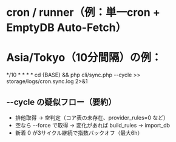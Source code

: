 # cron / runner（例：単一cron + EmptyDB Auto-Fetch）

# Asia/Tokyo（10分間隔）の例：
*/10 * * * * cd {BASE} && php cli/sync.php --cycle >> storage/logs/cron.sync.log 2>&1

## --cycle の疑似フロー（要約）
- 排他取得 → 空判定（コア表の未存在、provider_rules=0 など）
- 空なら --force で取得 → 変化があれば build_rules → import_db
- 新着 0 が3サイクル継続で指数バックオフ（最大6h）
